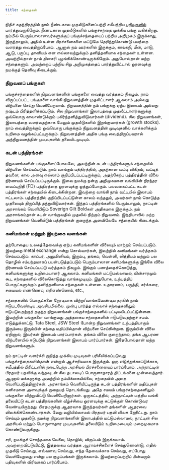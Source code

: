 ```yaml
---
title: சந்தைகள்
---
```


நிதிச் சுதந்திரத்தில் நாம் நீண்டகால முதலீடுகளைப்பற்றி சமீபத்திய [பதிவுகளில்](/finfreedom/10) பார்த்துவருகிறோம். நீண்டகால முதலீடுகளில் பங்குச்சந்தை முக்கிய பங்கு வகிக்கிறது. நம்மில் பெரும்பாலானவர்களுக்குப் பங்குச்சந்தையைப் பற்றிய அறிமுகம் இருக்காது, இருந்தாலும், அதில் உள்ள பிரச்சனைகளை மட்டுமே தெரிந்துகொண்டு பயத்தை வளர்த்து வைத்திருப்போம். ஆனால் நம் ஊர்களில் இருக்கும், காய்கறி, மீன், மாடு, ஆடு, பருப்பு, தானியம் என எல்லாவற்றுக்கும் தனித்தனியாக சந்தைகள் உள்ளன. அவற்றில்தான் நாம் தினசரி புழங்கிக்கொண்டிருக்கிறோம். அதுபோல்தான் மற்ற சந்தைகளும். அவற்றைப் பற்றிய சிறு அறிமுகத்தைப் பார்த்துவிட்டால் ஓரளவுக்கு நமக்குத் தெளிவு கிடைக்கும்.

### நிறுவனப் பங்குகள்
பங்குச்சந்தைகளில் நிறுவனங்களின் பங்குகளை வைத்து வர்த்தகம் நிகழும். நாம் விருப்பப்பட்ட பங்குகளை வாங்கி நிறுவனத்தின் முதலீட்டாளர் ஆகலாம் அல்லது விற்பனை செய்து வெளியேறலாம். நிறுவனத்தின் நம் பங்குக்கு ஏற்ப இலாபம் அல்லது நஷ்டம் பிரித்தளிக்கப்படும். சில நிறுவனங்கள் இலாபத்தை முதலீட்டாளர்களுக்கு ஒவ்வொரு காலாண்டுக்கும் பகிர்ந்தளித்துவிடுவார்கள் (dividend). சில நிறுவனங்கள், இலாபத்தை வளர்வதற்காக மேலும் முதலீடுகளில் இறங்குவார்கள் (growth stocks). நாம் வைத்திருக்கும் ஒவ்வொரு பங்குக்கும் நிறுவனத்தின் முடிவுகளில் வாக்களிக்கும் உறிமை வழங்கப்பட்டிருக்கும். நிறுவனத்தின் அதிக பங்கு வைத்திருப்பவரால் அந்நிறுவனத்தின் முடிவுகளில் தலையிடமுடியும்.

### கடன் பத்திரங்கள்
நிறுவனங்களின் பங்குகளைப்போலவே, அவற்றின் கடன் பத்திரங்களும் சந்தையில் விற்பனை செய்யப்படும். நாம் வாங்கும் பத்திரத்தில், அதற்கான வட்டி விகிதம், வட்டித் தவனை, கால அளவு எல்லாம் குறிப்பிடப்பட்டிருக்கும், அதற்கேற்ப பத்திரத்தின் விலை நிர்ணயம் செய்யப்பட்டிருக்கும். இவை நமக்கு நன்கு அறிமுகமான வங்கியின் நிரந்தர வைப்புநிதி (FD) பத்திரத்தை ஓரளவுக்கு ஒத்துப்போகும். பலவகைப்பட்ட கடன் பத்திரங்கள் சந்தையில் கிடைக்கின்றன. இவற்றை வாங்கி நாம் வட்டியில் இலாபம் ஈட்டலாம். பத்திரத்தில் குறிப்பிடப்பட்டுள்ள காலம் வந்ததும், அவர்கள் நாம் கொடுத்த முதலையும் திருப்பித் தந்துவிடுவார்கள். இந்தப் பத்திரங்களில் பெரும்பாலும், நாட்டின் அரசாங்கம் வெளியிடும் Soverign Gilt Boldகள் அதிகமாக இருக்கும். நம் அரசாங்கம்தான் கடன் வாங்குவதில் முதலில் நிற்கும் நிறுவனம். இந்தியாவில் மற்ற நிறுவனங்கள் வெளியிடும் பத்திரங்கள் குறைந்த அளவிலேயே சந்தையில் கிடைக்கும்.

### கனிமங்கள் மற்றும் இயற்கை வளங்கள்
தற்போதைய உலகத்தேவைக்கு ஏற்ப கனிமங்களின் விலையும் மாற்றம் செய்யப்படும். இவற்றை metal exchange என்று சொல்வார்கள், இவற்றில் கனிமங்கள் வர்த்தகம் செய்யப்படும். காப்பர், அலுமினியம், இரும்பு, தங்கம், வெள்ளி, லித்தியம் மற்றும் பல தொழில் சம்பந்தமாகப் பயன்படுத்தப்படும் பெரும்பாலான கனிமங்களுக்கு இங்கே விலை நிர்ணயம் செய்யப்பட்டு வர்த்தகம் நிகழும். இங்கும் பணத்தைக்கொடுத்து, கனிமங்களுக்கு உறிமையாளர் ஆகலாம். கனிமங்கள் மட்டுமல்லாமல், மின்சாரமும் கூட சந்தைகளில் விலைகொடுத்து வாங்கமுடியும். இதுபோக, உற்பத்திப் பொருட்களுக்கும் தனித்தனியாக சந்தைகள் உள்ளன. உதாரணம், பருத்தி, சர்க்கரை, சமையல் எண்ணெய், எரிஎண்ணெய், etc.,

சந்தைகளில் பொருட்களை நேரடியாக விற்று/வாங்கவேண்டிய தரகில் நாம் ஈடுபடவேண்டிய அவசியமில்லை. முன்பு பார்த்த எல்லாச் சந்தைகளிலும் ஈடுபடுவதற்குத் தகுந்த நிறுவனங்கள் பங்குச்சந்தைகளில் பட்டியலிடப்பட்டுள்ளன. இவற்றின் பங்குகளை வாங்குவது அத்தகைய சந்தைகளின் ஈடுபடுவதற்குச் சமம். எடுத்துக்காட்டு, Tata Steel, JSW Steel போன்ற நிறுவனங்கள் உற்பத்தியாகும் இரும்பை இரும்பின் சந்தை மதிப்பில்தான் விற்பனை செய்கின்றன. இரும்பின் விலை ஏறினால், இவர்கள் இலாபம் பார்ப்பார்கள். தங்கம் விலை குறைந்தால், தங்க ஆபரண விற்பனையில் ஈடுபடும் நிறுவனங்கள் இலாபம் பார்ப்பார்கள். இதேபோல்தான் மற்ற நிறுவனங்களும்.

நம் நாட்டின் வளர்ச்சி குறித்த முக்கிய முடிவுகள் பரிசீலிக்கப்படுவது பங்குச்சந்தைகளில்தான் என்றால் ஆச்சரியமாக இருக்கும். ஒரு எடுத்துக்காட்டுக்காக, சமீபத்தில் பிரிட்டனில் நடைபெற்ற அரசியல் பிரச்சனையைப் பார்ப்போம். அந்நாட்டின் பிரதமர் பதவிக்கு வந்தவுடன் சில தடாலடிப் பொருளாதாரத் திட்டங்களை முன்வைத்தார். ஆனால் மக்களுக்கு அவற்றில் நம்பிக்கையில்லை, சந்தையில் அதை வெளிப்படுத்தினார்கள். அரசாங்கம் வெளியிட்டிருந்த கடன் பத்திரங்களின் மதிப்புகள் கனிசமான அளவுக்குக் குறையத் தொடங்கியது. அதே சமயம் பங்குச்சந்தைகளிலும் பங்குகளை விற்றுவிட்டு வெளியேறினார்கள். ஒருகட்டத்தில், அந்நாட்டின் மத்திய வங்கி தலையிட்டு கடன் பத்திரங்களின் வீழ்ச்சியை ஓரளவுக்கு கட்டுக்குள் கொண்டுவர வேண்டியிருந்தது. பிரதமருக்கு ஆதரவாக இருந்தவர்கள் தங்களின் ஆதரவை விலக்கிக்கொண்டார்கள். வேறு வழியில்லாமல் பிரதமர் பதவி விலக நேரிட்டது. நாம் செய்யும் முதலீடு, நமக்கு நிறுவனங்களின் இலாபத்தில் மட்டுமல்லாமல், நாட்டின் சில அரசியல் மற்றும் பொருளாதார முடிவுகளில் தலையிடும் உறிமையையும் மறைமுகமாக கொண்டுவருகிறது.

சரி, நமக்குச் சொந்தமாக வேலை, தொழில், விருப்பம் இருக்கலாம். அவற்றைவிட்டுவிட்டு, இத்தகைய வர்த்தக ஆராய்ச்சிகளைச் செய்துகொண்டு, எதில் முதலீடு செய்வது, எவ்வளவு செய்வது, எந்த தேவைக்காக செய்வது, எப்போது வெளியேறுவது என்று பல குழப்பங்கள் இருக்கலாம். இவற்றைப்பற்றிப் பின்வரும் பதிவுகளில் விரிவாகப் பார்ப்போம்.
